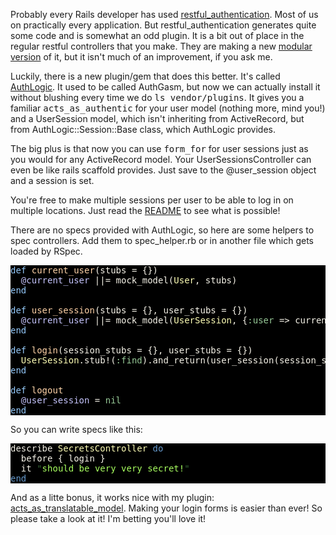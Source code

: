 Probably every Rails developer has used <a href="http://github.com/technoweenie/restful-authentication" target="_blank">restful_authentication</a>. Most of us on practically every application. But restful_authentication generates quite some code and is somewhat an odd plugin. It is a bit out of place in the regular restful controllers that you make. They are making a new <a href="http://github.com/technoweenie/restful-authentication/tree/modular" target="_blank">modular version</a> of it, but it isn't much of an improvement, if you ask me.

Luckily, there is a new plugin/gem that does this better. It's called <a href="http://github.com/binarylogic/authlogic" target="_blank">AuthLogic</a>. It used to be called AuthGasm, but now we can actually install it without blushing every time we do <tt>ls vendor/plugins</tt>. It gives you a familiar <tt>acts_as_authentic</tt> for your user model (nothing more, mind you!) and a UserSession model, which isn't inheriting from ActiveRecord, but from AuthLogic::Session::Base class, which AuthLogic provides.

The big plus is that now you can use <tt>form_for</tt> for user sessions just as you would for any ActiveRecord model. Your UserSessionsController can even be like rails scaffold provides. Just save to the @user_session object and a session is set.

You're free to make multiple sessions per user to be able to log in on multiple locations. Just read the <a href="http://github.com/binarylogic/authlogic/tree/master/README.rdoc" target="_blank">README</a> to see what is possible!

There are no specs provided with AuthLogic, so here are some helpers to spec controllers. Add them to spec_helper.rb or in another file which gets loaded by RSpec.

<pre style="background: #000000; color: #f6f3e8; font-family: Monaco, monospace" class="ir_black"><font color="#96cbfe">def</font>&nbsp;<font color="#ffd2a7">current_user</font>(stubs = {})
&nbsp;&nbsp;<font color="#c6c5fe">@current_user</font>&nbsp;||= mock_model(<font color="#ffffb6">User</font>, stubs)
<font color="#96cbfe">end</font>

<font color="#96cbfe">def</font>&nbsp;<font color="#ffd2a7">user_session</font>(stubs = {}, user_stubs = {})
&nbsp;&nbsp;<font color="#c6c5fe">@current_user</font>&nbsp;||= mock_model(<font color="#ffffb6">UserSession</font>, {<font color="#99cc99">:user</font>&nbsp;=&gt; current_user(user_stubs)}.merge(stubs))
<font color="#96cbfe">end</font>

<font color="#96cbfe">def</font>&nbsp;<font color="#ffd2a7">login</font>(session_stubs = {}, user_stubs = {})
&nbsp;&nbsp;<font color="#ffffb6">UserSession</font>.stub!(<font color="#99cc99">:find</font>).and_return(user_session(session_stubs, user_stubs))
<font color="#96cbfe">end</font>

<font color="#96cbfe">def</font>&nbsp;<font color="#ffd2a7">logout</font>
&nbsp;&nbsp;<font color="#c6c5fe">@user_session</font>&nbsp;= <font color="#99cc99">nil</font>
<font color="#96cbfe">end</font></pre>

So you can write specs like this:

<pre style="background: #000000; color: #f6f3e8; font-family: Monaco, monospace" class="ir_black">describe <font color="#ffffb6">SecretsController</font>&nbsp;<font color="#6699cc">do</font>
&nbsp;&nbsp;before { login }
&nbsp;&nbsp;it <font color="#336633">&quot;</font><font color="#a8ff60">should be very very secret!</font><font color="#336633">&quot;</font>
<font color="#6699cc">end</font></pre>

And as a litte bonus, it works nice with my plugin: <a href="/acts_as_translatable_model-plugin/">acts_as_translatable_model</a>. Making your login forms is easier than ever! So please take a look at it! I'm betting you'll love it!
